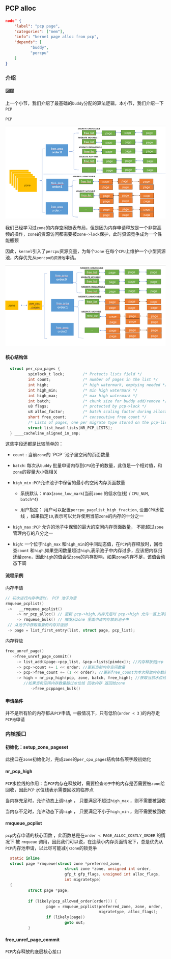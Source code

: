 ## PCP alloc

```json
node" {
    "label": "pcp page",
    "categories": ["mem"],
    "info": "kernel page alloc from pcp",
    "depends": [
           "buddy",
           "percpu"
    ]
}
```

### 介绍

#### 回顾

上一个小节，我们介绍了最基础的`buddy`分配的算法逻辑，本小节，我们介绍一下`PCP`

`PCP` 

![](../image/free_area.png)

我们已经学习过`zone`的内存空闲链表布局，但是因为内存申请释放是一个非常高频的操作，`zone`的资源访问都需要被`zone->lock`保护，此时资源竞争成为一个性能瓶颈

因此，`kernel`引入了`percpu`资源变量，为每个`zone` 在每个`CPU`上维护一个小型资源池，内存优先从`percpu的资源池`申请。 

![](../image/per_cpu_pages.png)

#### 核心结构体

```c
  struct per_cpu_pages {                                                     
          spinlock_t lock;        /* Protects lists field */                 
          int count;              /* number of pages in the list */          
          int high;               /* high watermark, emptying needed */      
          int high_min;           /* min high watermark */                   
          int high_max;           /* max high watermark */                   
          int batch;              /* chunk size for buddy add/remove */      
          u8 flags;               /* protected by pcp->lock */               
          u8 alloc_factor;        /* batch scaling factor during allocate */                                                           
          short free_count;       /* consecutive free count */                                                                        
          /* Lists of pages, one per migrate type stored on the pcp-lists */ 
          struct list_head lists[NR_PCP_LISTS];                              
  } ____cacheline_aligned_in_smp;        
```

 这些字段还都是比较简单的：

- `count` : 当前`zone`的 `PCP``池子里空闲的页面数量

- `batch`: 每次从`buddy` 批量申请内存到`CPU`池子的数量，此值是一个相对值，和`zone`的容量大小强相关

- `high_min` :`PCP`允许池子中保留的最小的空闲内存页面数量 
  
  - 系统默认：max(`zone_low_mark`(当前`zone` 的低水位线) / `CPU_NUM`, `batch*4`)
  
  - 用户指定： 用户可以配置`percpu_pagelist_high_fraction`, 设置`CPU`水位线 ，如果指定`10`,表示可以允许使用当前`zone`的内存的十分之一

- `high_max` :`PCP` 允许的池子中保留的最大的空闲内存页面数量，  不能超过`zone`管理内存的八分之一

- `high`: 一个位于`high_max` 和`high_min`的中间动态值，在`PCP`内存释放时，回检查`count` 和`high`,如果空闲数量超过`high`,表示池子中内存过多，应该把内存归还给`zone`，因此`high`的值会受`zone`的内存影响，如果`zone`内存不足，该值会动态下调

#### 流程示例

内存申请

```c
// 初次进行内存申请时， PCP 池子为空
rmqueue_pcplist()
 ->   __rmqueue_pcplist()
     -> nr_pcp_alloc() // 更新 pcp->high,内存充足时 pcp->high 允许一直上浮到最大值
     -> rmqueue_bulk() // 触发从zone 里面申请内存放到池子中 
 // 从池子中获取需要的内存并返回
 -> page = list_first_entry(list, struct page, pcp_list); 
```

内存释放

```c
free_unref_page()
   ->free_unref_page_commit()
     -> list_add(&page->pcp_list, &pcp->lists[pindex]); //内存释放到pcp list
     -> pcp->count += 1 << order; //更新当前内存空闲数量                              
     -> pcp->free_count += (1 << order); //更新free_count为本次释放内存数量
     -> high = nr_pcp_high(pcp, zone, batch, free_high); //获取当前水位线
        //如果当前空闲内存数量超过水位线 回收内存 返回给zone
           ->free_pcppages_bulk()
```

#### 申请条件

并不是所有阶的内存都从`PCP`申请, 一般情况下，只有低阶(`order < 3` )的内存走`PCP池`申请

### 内核接口

#### 初始化：setup_zone_pageset

此接口在`zone`初始化时，完成`zone`的`per_cpu_pages`结构体各项字段初始化

#### nr_pcp_high

`PCP`水位线的作用：当`PCP`内存在释放时，需要检查`池子`中的内存是否需要被`zone`给回收，因此`PCP` 水位线表示需要回收的临界点

当内存充足时，允许动态上调`high` ， 只要满足不超过`high_max` ，则不需要被回收

当内存不足时，允许动态下调`high` ， 只要满足不小于`high_min` ，则不需要被回收

#### rmqueue_pcplist

`pcp`内存申请的核心函数 ，此函数总是在`order < PAGE_ALLOC_COSTLY_ORDER`  的情况下 被 `rmqueue` 调用，因此我们可以说，在连续小内存页面情况下，总是优先从`PCP`内存池申请，以此尽可能减小`zone`的锁竞争 

```c
  static inline                                                              
  struct page *rmqueue(struct zone *preferred_zone,                          
                          struct zone *zone, unsigned int order,             
                          gfp_t gfp_flags, unsigned int alloc_flags,         
                          int migratetype)                                   
  {                                                                          
          struct page *page;                                                 

          if (likely(pcp_allowed_order(order))) {                            
                  page = rmqueue_pcplist(preferred_zone, zone, order,        
                                         migratetype, alloc_flags);          
                  if (likely(page))                                          
                          goto out;                                          
          }                                                                  
```

#### free_unref_page_commit

`PCP`内存释放的底层核心接口
